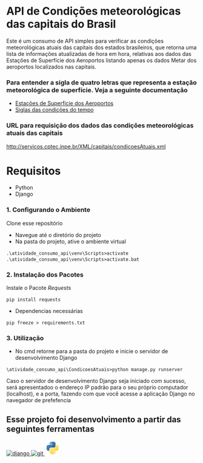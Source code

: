 # API de Condições meteorológicas das capitais do Brasil

Este é um consumo de API simples para verificar as condições meteorológicas atuais das capitais dos estados brasileiros, que retorna uma lista de informações atualizadas de hora em hora, relativas aos dados das Estações de Superfície dos Aeroportos listando apenas os dados Metar dos aeroportos localizados nas capitais.

### Para entender a sigla de quatro letras que representa a estação meteorológica de superfície. Veja a seguinte documentação 
 - [Estações de Superfície dos Aeroportos](http://servicos.cptec.inpe.br/XML/#estacoes-metar:~:text=Topo-,Esta%C3%A7%C3%B5es%20de%20Superf%C3%ADcie%20dos%20Aeroportos,-Sigla)
 - [Siglas das condições do tempo](http://servicos.cptec.inpe.br/XML/#estacoes-metar:~:text=Topo-,Siglas%20das%20condi%C3%A7%C3%B5es%20do%20tempo,-Sigla)

### URL para requisição dos dados das condições meteorológicas atuais das capitais
http://servicos.cptec.inpe.br/XML/capitais/condicoesAtuais.xml

# Requisitos
- Python
- Django

### 1. Configurando o Ambiente
Clone esse repositório
- Navegue até o diretório do projeto
- Na pasta do projeto, ative o ambiente virtual
```
.\atividade_consumo_api\venv\Scripts>activate
.\atividade_consumo_api\venv\Scripts>activate.bat
```
### 2. Instalação dos Pacotes
Instale o Pacote _Requests_
```
pip install requests
```
  - Dependencias necessárias
```
pip freeze > requirements.txt
```
### 3. Utilização
- No cmd retorne para a pasta do projeto e inicie o servidor de desenvolvimento Django
```
\atividade_consumo_api\CondicoesAtuais>python manage.py runserver
```
Caso o servidor de desenvolvimento Django seja iniciado com sucesso, será apresentadoo o endereço IP padrão para o seu próprio computador (localhost), e a porta, fazendo com que você acesse a aplicação Django no navegador de prefefencia

## Esse projeto foi desenvolvimento a partir das seguintes ferramentas
<p align="left"> <a href="https://www.djangoproject.com/" target="_blank" rel="noreferrer"> <img src="https://cdn.worldvectorlogo.com/logos/django.svg" alt="django" width="40" height="40"/> </a> <a href="https://git-scm.com/" target="_blank" rel="noreferrer"> <img src="https://www.vectorlogo.zone/logos/git-scm/git-scm-icon.svg" alt="git" width="40" height="40"/> </a> <a href="https://www.python.org" target="_blank" rel="noreferrer"> <img src="https://raw.githubusercontent.com/devicons/devicon/master/icons/python/python-original.svg" alt="python" width="40" height="40"/> </a> </p>

